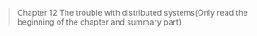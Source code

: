 > Chapter 12 The trouble with distributed systems(Only read the beginning of the chapter and summary part)
